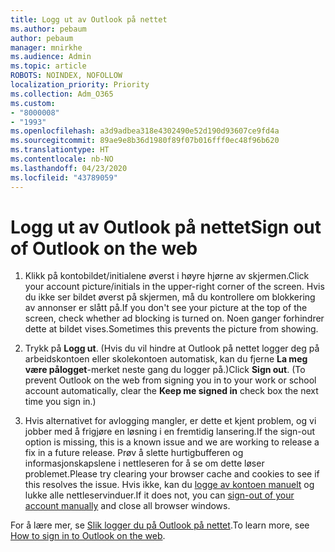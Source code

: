 ```yaml
---
title: Logg ut av Outlook på nettet
ms.author: pebaum
author: pebaum
manager: mnirkhe
ms.audience: Admin
ms.topic: article
ROBOTS: NOINDEX, NOFOLLOW
localization_priority: Priority
ms.collection: Adm_O365
ms.custom:
- "8000008"
- "1993"
ms.openlocfilehash: a3d9adbea318e4302490e52d190d93607ce9fd4a
ms.sourcegitcommit: 89ae9e8b36d1980f89f07b016fff0ec48f96b620
ms.translationtype: HT
ms.contentlocale: nb-NO
ms.lasthandoff: 04/23/2020
ms.locfileid: "43789059"
---
```

# <a name="sign-out-of-outlook-on-the-web"></a><span data-ttu-id="d101f-102">Logg ut av Outlook på nettet</span><span class="sxs-lookup"><span data-stu-id="d101f-102">Sign out of Outlook on the web</span></span>

1. <span data-ttu-id="d101f-103">Klikk på kontobildet/initialene øverst i høyre hjørne av skjermen.</span><span class="sxs-lookup"><span data-stu-id="d101f-103">Click your account picture/initials in the upper-right corner of the screen.</span></span> <span data-ttu-id="d101f-104">Hvis du ikke ser bildet øverst på skjermen, må du kontrollere om blokkering av annonser er slått på.</span><span class="sxs-lookup"><span data-stu-id="d101f-104">If you don't see your picture at the top of the screen, check whether ad blocking is turned on.</span></span> <span data-ttu-id="d101f-105">Noen ganger forhindrer dette at bildet vises.</span><span class="sxs-lookup"><span data-stu-id="d101f-105">Sometimes this prevents the picture from showing.</span></span>

2. <span data-ttu-id="d101f-106">Trykk på **Logg ut**. (Hvis du vil hindre at Outlook på nettet logger deg på arbeidskontoen eller skolekontoen automatisk, kan du fjerne **La meg være pålogget**-merket neste gang du logger på.)</span><span class="sxs-lookup"><span data-stu-id="d101f-106">Click **Sign out**. (To prevent Outlook on the web from signing you in to your work or school account automatically, clear the **Keep me signed in** check box the next time you sign in.)</span></span>

3. <span data-ttu-id="d101f-107">Hvis alternativet for avlogging mangler, er dette et kjent problem, og vi jobber med å frigjøre en løsning i en fremtidig lansering.</span><span class="sxs-lookup"><span data-stu-id="d101f-107">If the sign-out option is missing, this is a known issue and we are working to release a fix in a future release.</span></span>  <span data-ttu-id="d101f-108">Prøv å slette hurtigbufferen og informasjonskapslene i nettleseren for å se om dette løser problemet.</span><span class="sxs-lookup"><span data-stu-id="d101f-108">Please try clearing your browser cache and cookies to see if this resolves the issue.</span></span>  <span data-ttu-id="d101f-109">Hvis ikke, kan du [logge av kontoen manuelt](https://login.live.com/logout.srf) og lukke alle nettleservinduer.</span><span class="sxs-lookup"><span data-stu-id="d101f-109">If it does not, you can [sign-out of your account manually](https://login.live.com/logout.srf) and close all browser windows.</span></span>

<span data-ttu-id="d101f-110">For å lære mer, se [Slik logger du på Outlook på nettet](https://support.office.com/article/how-to-sign-in-to-outlook-on-the-web-763fab4d-0138-4814-b450-37fc286bcb79).</span><span class="sxs-lookup"><span data-stu-id="d101f-110">To learn more, see [How to sign in to Outlook on the web](https://support.office.com/article/how-to-sign-in-to-outlook-on-the-web-763fab4d-0138-4814-b450-37fc286bcb79).</span></span>
